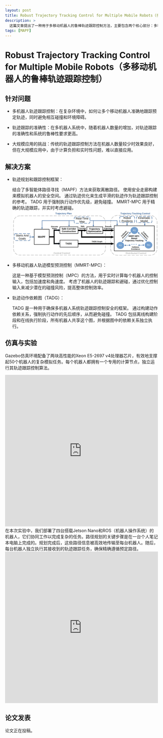 ```yaml
---
layout: post
title: Robust Trajectory Tracking Control for Multiple Mobile Robots（多移动机器人的鲁棒轨迹跟踪控制）
description: >
  这篇文章提出了一种用于多移动机器人的鲁棒轨迹跟踪控制方法，主要包含两个核心部分：多移动机器人轨迹模型预测控制（MMRT-MPC）和轨迹动作依赖图（TADG）。MMRT-MPC 用于提高轨迹跟踪的效率，同时考虑机器人的轨迹跟踪和避碰；TADG 框架用于确保多机器人轨迹跟踪的安全性，并且与 MMRT-MPC 及其他轨迹跟踪控制算法兼容。通过在 Gazebo 仓库环境中的仿真和现实世界的实验，验证了所提方法在提高多机器人轨迹跟踪效率和安全性方面的有效性，尤其是在机器人数量众多且存在随机延迟的复杂环境中。
tags: [MAPF]
---
```

# Robust Trajectory Tracking Control for Multiple Mobile Robots（多移动机器人的鲁棒轨迹跟踪控制）
## 针对问题
* 多机器人轨迹跟踪控制：在复杂环境中，如何让多个移动机器人准确地跟踪预定轨迹，同时避免相互碰撞和环境障碍。

* 轨迹跟踪的准确性：在多机器人系统中，随着机器人数量的增加，对轨迹跟踪的准确性和系统的鲁棒性要求更高。

* 大规模应用的挑战：传统的轨迹跟踪控制方法在机器人数量较少时效果良好，但在大规模应用中，由于计算负担和实时性问题，难以直接应用。



## 解决方案
* 轨迹规划和跟踪控制框架：

    结合了多智能体路径寻找（MAPF）方法来获取离散路径。
    使用安全走廊构建来模拟机器人的安全空间。
    通过轨迹优化来生成平滑的轨迹作为轨迹跟踪控制的参考。
    TADG 用于强制执行动作优先级，避免碰撞。
    MMRT-MPC 用于精确的轨迹跟踪，并实时考虑避碰。
![framework](/pictures/framework.jpg "framework")

* 多移动机器人轨迹模型预测控制（MMRT-MPC）：

    这是一种基于模型预测控制（MPC）的方法，用于实时计算每个机器人的控制输入，包括加速度和角速度。
    考虑了机器人的轨迹跟踪和避碰，通过优化控制输入来减少潜在的碰撞风险，提高整体控制效率。

* 轨迹动作依赖图（TADG）：

    TADG 是一种用于确保多机器人系统轨迹跟踪控制安全的框架。
    通过构建动作依赖关系，强制执行动作的先后顺序，从而避免碰撞。
    TADG 包括离线构建阶段和在线执行阶段，所有机器人共享这个图，并根据图中的依赖关系独立执行。



## 仿真与实验
Gazebo仿真环境配备了两块高性能的Xeon E5-2697 v4处理器芯片，有效地支撑起50个机器人的复杂模拟任务。每个机器人都拥有一个专用的计算节点，独立运行其轨迹跟踪控制算法。
<iframe src="https://player.bilibili.com/player.html?isOutside=true&aid=113039445591184&bvid=BV1QBsueNERu&cid=25622544601&p=1" scrolling="no"  border="0"  frameborder="no"  framespacing="0" allowfullscreen="true" width="100%"  height="500px"> </iframe>
在本次实验中，我们部署了四台搭载Jetson Nano和ROS（机器人操作系统）的机器人，它们协同工作以完成复杂的任务。路径规划的关键步骤是在一台个人笔记本电脑上完成的。规划完成后，这些路径信息被高效地传输至每台机器人。随后，每台机器人独立执行其接收到的轨迹跟踪任务，确保精确遵循预定路径。
<iframe src="https://player.bilibili.com/player.html?isOutside=true&aid=113042650104256&bvid=BV126s5euEjL&cid=25630542865&p=1" scrolling="no"  border="0"  frameborder="no"  framespacing="0" allowfullscreen="true" width="100%"  height="500px"> </iframe>

            
## 论文发表
论文正在投稿。

